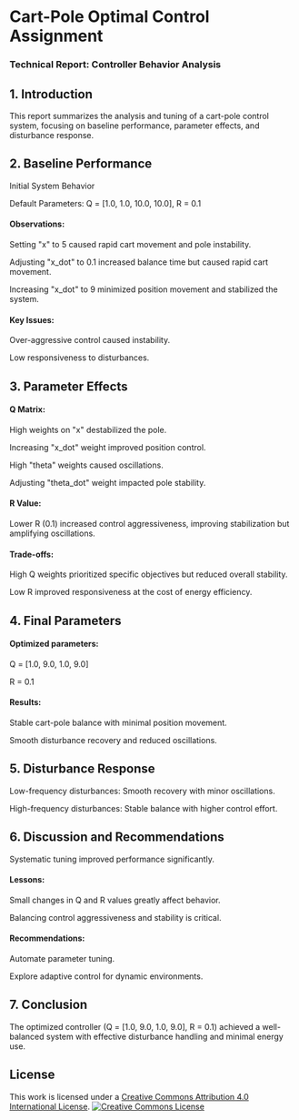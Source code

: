# Cart-Pole Optimal Control Assignment

### Technical Report: Controller Behavior Analysis

## 1. Introduction

This report summarizes the analysis and tuning of a cart-pole control system, focusing on baseline performance, parameter effects, and disturbance response.

## 2. Baseline Performance

Initial System Behavior

Default Parameters: Q = [1.0, 1.0, 10.0, 10.0], R = 0.1

#### Observations:

Setting "x" to 5 caused rapid cart movement and pole instability.

Adjusting "x_dot" to 0.1 increased balance time but caused rapid cart movement.

Increasing "x_dot" to 9 minimized position movement and stabilized the system.

#### Key Issues:

Over-aggressive control caused instability.

Low responsiveness to disturbances.

## 3. Parameter Effects

#### Q Matrix:

High weights on "x" destabilized the pole.

Increasing "x_dot" weight improved position control.

High "theta" weights caused oscillations.

Adjusting "theta_dot" weight impacted pole stability.

#### R Value:

Lower R (0.1) increased control aggressiveness, improving stabilization but amplifying oscillations.

#### Trade-offs:

High Q weights prioritized specific objectives but reduced overall stability.

Low R improved responsiveness at the cost of energy efficiency.

## 4. Final Parameters

#### Optimized parameters:

Q = [1.0, 9.0, 1.0, 9.0]

R = 0.1

#### Results:

Stable cart-pole balance with minimal position movement.

Smooth disturbance recovery and reduced oscillations.

## 5. Disturbance Response

Low-frequency disturbances: Smooth recovery with minor oscillations.

High-frequency disturbances: Stable balance with higher control effort.

## 6. Discussion and Recommendations

Systematic tuning improved performance significantly.

#### Lessons:

Small changes in Q and R values greatly affect behavior.

Balancing control aggressiveness and stability is critical.

#### Recommendations:

Automate parameter tuning.

Explore adaptive control for dynamic environments.

## 7. Conclusion

The optimized controller (Q = [1.0, 9.0, 1.0, 9.0], R = 0.1) achieved a well-balanced system with effective disturbance handling and minimal energy use.




## License
This work is licensed under a [Creative Commons Attribution 4.0 International License](http://creativecommons.org/licenses/by/4.0/).
[![Creative Commons License](https://i.creativecommons.org/l/by/4.0/88x31.png)](http://creativecommons.org/licenses/by/4.0/) 
